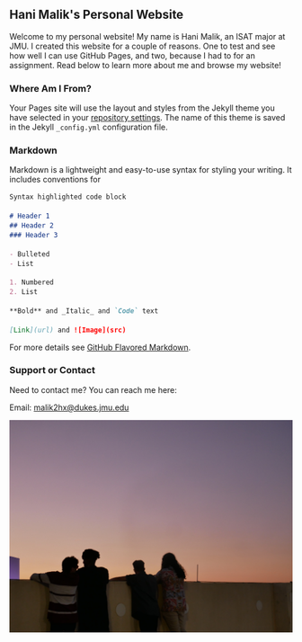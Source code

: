 ## Hani Malik's Personal Website

Welcome to my personal website! My name is Hani Malik, an ISAT major at JMU. I created this website for a couple of reasons. One to test and see how well I can use GitHub Pages, and two, because I had to for an assignment. Read below to learn more about me and browse my website!

### Where Am I From?

Your Pages site will use the layout and styles from the Jekyll theme you have selected in your [repository settings](https://github.com/hanimalik/ISAT252/settings/pages). The name of this theme is saved in the Jekyll `_config.yml` configuration file.

### Markdown

Markdown is a lightweight and easy-to-use syntax for styling your writing. It includes conventions for

```markdown
Syntax highlighted code block

# Header 1
## Header 2
### Header 3

- Bulleted
- List

1. Numbered
2. List

**Bold** and _Italic_ and `Code` text

[Link](url) and ![Image](src)
```

For more details see [GitHub Flavored Markdown](https://guides.github.com/features/mastering-markdown/).
### Support or Contact

Need to contact me? You can reach me here:

Email: malik2hx@dukes.jmu.edu

![picture](/assets/images/IMG_0002.jpg)

